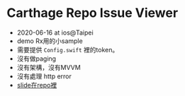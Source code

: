 #  Carthage Repo Issue Viewer

- 2020-06-16 at ios@Taipei
- demo Rx用的小sample
- 需要提供 `Config.swift` 裡的token。
- 沒有做paging
- 沒有架構，沒有MVVM
- 沒有處理 http error
- [slide在repo裡](https://github.com/dsxsxsxs/RxPlaygroundZazu/blob/master/RxSwiftBrrief.key)
